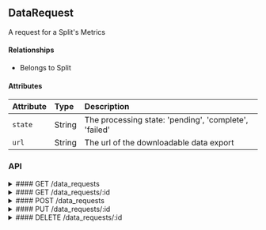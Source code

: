 ## DataRequest

A request for a Split's Metrics

#### Relationships

- Belongs to Split

#### Attributes

| Attribute | Type   | Description |
| :-------- | :----- | :---------- |
| `state`   | String | The processing state: 'pending', 'complete', 'failed' |
| `url`     | String | The url of the downloadable data export |


### API

<details>
<summary>
#### GET /data_requests
</summary>

- Scoped by project owner or collaborator roles
- Site admins can access all data requests
- Filterable by `split_id` and `projects.slug`
- Includes `split` by default

``` json
{
  "data": [{
    "id": "1",
    "type": "data_requests",
    "attributes": {
      "split_id": 1,
      "state": "pending",
      "url": null,
      "created_at": "2016-11-02T12:00:00Z",
      "updated_at": "2016-11-02T12:00:00Z"
    },
    "relationships": {
      "split": {
        "data": {
          "id": "1",
          "type": "splits"
        }
      }
    },
    "links": {
      "self": "/data_requests/1",
      "split": "/splits/1"
    }
  }],
  "included": [{
    "id": "1",
    "type": "splits",
    "attributes": {
      "name": "Landing text",
      "key": "landing.text",
      "state": "active",
      "project_id": "1",
      "metric_types": ["classifier_visited", "classification_created"],
      "ends_at": "2016-11-16T12:00:00Z",
      "created_at": "2016-11-02T12:00:00Z",
      "updated_at": "2016-11-02T12:00:00Z"
    },
    "links": {
      "self": "/splits/1",
      "variants": "/variants?filter[split_id]=1",
      "data_requests": "/data_requests?filter[split_id]=1"
    }
  }],
  "jsonapi": {
    "version": "1.0"
  },
  "links": {
    "self": "/data_requests?page[number]=1&page[size]=1",
    "next": "/data_requests?page[number]=2&page[size]=1",
    "last": "/data_requests?page[number]=123&page[size]=1"
  }
}
```
</details>

<details>
<summary>
#### GET /data_requests/:id
</summary>

- Scoped by project owner or collaborator roles
- Site admins can access all data requests
- Includes `split` by default

``` json
{
  "data": [{
    "id": "1",
    "type": "data_requests",
    "attributes": {
      "split_id": 1,
      "state": "pending",
      "url": null,
      "created_at": "2016-11-02T12:00:00Z",
      "updated_at": "2016-11-02T12:00:00Z"
    },
    "relationships": {
      "split": {
        "data": {
          "id": "1",
          "type": "splits"
        }
      }
    },
    "links": {
      "self": "/data_requests/1",
      "split": "/splits/1"
    }
  }],
  "included": [{
    "id": "1",
    "type": "splits",
    "attributes": {
      "name": "Landing text",
      "key": "landing.text",
      "state": "active",
      "project_id": "1",
      "metric_types": ["classifier_visited", "classification_created"],
      "ends_at": "2016-11-16T12:00:00Z",
      "created_at": "2016-11-02T12:00:00Z",
      "updated_at": "2016-11-02T12:00:00Z"
    },
    "links": {
      "self": "/splits/1",
      "variants": "/variants?filter[split_id]=1",
      "data_requests": "/data_requests?filter[split_id]=1"
    }
  }],
  "jsonapi": {
    "version": "1.0"
  }
}
```
</details>

<details>
<summary>
#### POST /data_requests
</summary>

- Accessible by project owners, collaborators, and site admins

##### Schema

``` json
{
  "properties": {
    "data": {
      "properties": {
        "split_id": {
          "oneOf": [{
            "type": "integer",
            "minimum": 1
          }, {
            "type": "string",
            "pattern": "^[1-9]\\d*$"
          }]
        }
      },
      "type": "object",
      "required": ["split_id"],
      "additionalProperties": false
    }
  },
  "type": "object",
  "required": ["data"]
}
```

##### Example

``` json
{
  "data": {
    "attributes": {},
    "relationships": {
      "splits": {
        "data": {
          "type": "splits",
          "id": "1"
        }
      }
    }
  }
}
```
</details>

<details>
<summary>
#### PUT /data_requests/:id
</summary>

- Not permitted
</details>

<details>
<summary>
#### DELETE /data_requests/:id
</summary>

- Not permitted
</details>

